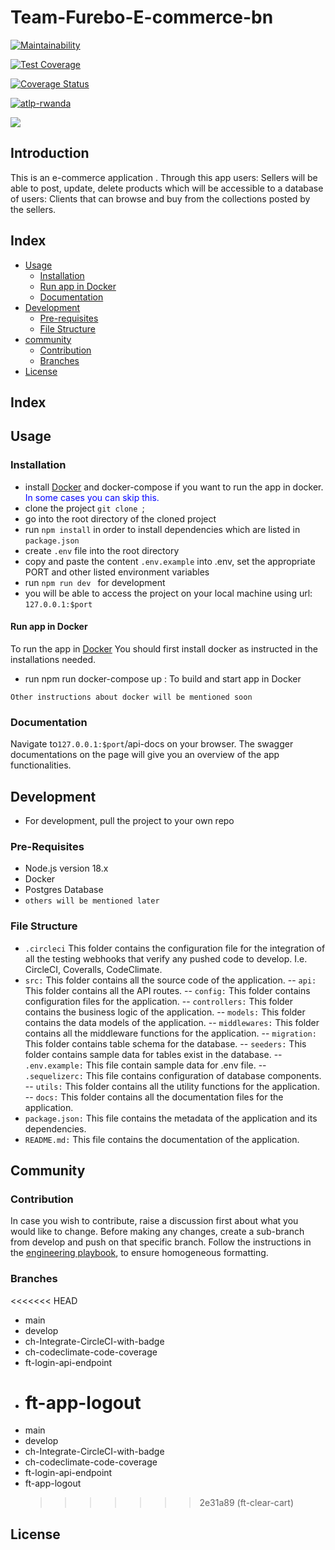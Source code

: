 # Team-Furebo-E-commerce-bn

[![Maintainability](https://api.codeclimate.com/v1/badges/7322a671c14645284094/maintainability)](https://codeclimate.com/github/atlp-rwanda/Team-furebo-E-commerce-bn/maintainability)

[![Test Coverage](https://api.codeclimate.com/v1/badges/7322a671c14645284094/test_coverage)](https://codeclimate.com/github/atlp-rwanda/Team-furebo-E-commerce-bn/test_coverage)

[![Coverage Status](https://coveralls.io/repos/github/atlp-rwanda/Team-furebo-E-commerce-bn/badge.svg?branch=develop)](https://coveralls.io/github/atlp-rwanda/Team-furebo-E-commerce-bn?branch=develop)

[![atlp-rwanda](https://circleci.com/gh/atlp-rwanda/Team-furebo-E-commerce-bn.svg?style=svg)](https://app.circleci.com/pipelines/github/atlp-rwanda)

[![](https://img.shields.io/badge/Checked_by-Hound-a873d1.svg)](https://houndci.com)

## Introduction

This is an e-commerce application . Through this app users: Sellers will be able to post, update, delete products which will be accessible to a database of users: Clients that can browse and buy from the collections posted by the sellers.

## Index

-   [Usage](#usage)
    -   [Installation](#installation)
    -   [Run app in Docker](#docker)
    -   [Documentation](#documentation)
-   [Development](#development)
    -   [Pre-requisites](#pre-requisites)
    -   [File Structure](#structure)
-   [community](#community)
    -   [Contribution](#contribution)
    -   [Branches](#branches)
-   [License](#license)

## Index

## Usage <a name="usage"></a>

### Installation <a name="installation"></a>

-   install [Docker](https://www.docker.com) and docker-compose if you want to run the app in docker. <span style="color: blue">In some cases you can skip this.</span>
-   clone the project `git clone `;
-   go into the root directory of the cloned project
-   run `npm install` in order to install dependencies which are listed in `package.json`
-   create `.env` file into the root directory
-   copy and paste the content `.env.example` into .env, set the appropriate PORT and other listed environment variables
-   run `npm run dev ` for development
-   you will be able to access the project on your local machine using url: `127.0.0.1:$port`

#### Run app in Docker <a name="docker"></a>

To run the app in [Docker](https://www.docker.com) You should first install docker as instructed in the installations needed.

-   run npm run docker-compose up : To build and start app in Docker

`Other instructions about docker will be mentioned soon`

### Documentation <a name="documentation"></a>

Navigate to`127.0.0.1:$port`/api-docs on your browser. The swagger documentations on the page will give you an overview of the app functionalities.

## Development <a name="development"></a>

-   For development, pull the project to your own repo

### Pre-Requisites <a name="pre-requisites"></a>

-   Node.js version 18.x
-   Docker
-   Postgres Database
-   `others will be mentioned later`

### File Structure <a name="structure"> </a>

-   `.circleci` This folder contains the configuration file for the integration of all the testing webhooks that verify any pushed code to develop. I.e. CircleCI, Coveralls, CodeClimate.
-   `src:` This folder contains all the source code of the application.
    -- `api:` This folder contains all the API routes.
    -- `config:` This folder contains configuration files for the application.
    -- `controllers:` This folder contains the business logic of the application.
    -- `models:` This folder contains the data models of the application.
    -- `middlewares:` This folder contains all the middleware functions for the application.
    -- `migration:` This folder contains table schema for the database.
    -- `seeders:` This folder contains sample data for tables exist in the database.
    -- `.env.example:` This file contain sample data for .env file.
    -- `.sequelizerc:` This file contains configuration of database components.
    -- `utils:` This folder contains all the utility functions for the application.
    -- `docs:` This folder contains all the documentation files for the application.
-   `package.json:` This file contains the metadata of the application and its dependencies.
-   `README.md:` This file contains the documentation of the application.

## Community <a name="community"></a>

### Contribution <a name="contribution"> </a>

In case you wish to contribute, raise a discussion first about what you would like to change. Before making any changes, create a sub-branch from develop and push on that specific branch. Follow the instructions in the [engineering playbook](https://github.com/atlp-rwanda/engineering-playbook/wiki/), to ensure homogeneous formatting.

### Branches <a name="branches"> </a>

<<<<<<< HEAD

-   main
-   develop
-   ch-Integrate-CircleCI-with-badge
-   ch-codeclimate-code-coverage
-   ft-login-api-endpoint
-   # ft-app-logout

*   main
*   develop
*   ch-Integrate-CircleCI-with-badge
*   ch-codeclimate-code-coverage
*   ft-login-api-endpoint
*   ft-app-logout
    > > > > > > > 2e31a89 (ft-clear-cart)

## License
